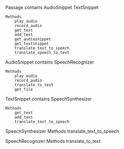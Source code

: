Passage 
    contains 
        AudioSnippet 
        TextSnippet

    Methods 
        play_audio 
        record_audio 
        get_text 
        add_text 
        get_audiosnippet 
        get_textsnippet 
        translate_text_to_speech 
        translate_speech_to_text

AudioSnippet 
    contains SpeechRecognizer

    Methods 
        play_audio 
        record_audio 
        translate_to_text 
        get_file

TextSnippet 
    contains 
        SpeechSynthesizer
    
    Methods 
        get_text
        add_text 
        translate_text_to_speech


SpeechSynthesizer 
    Methods 
    translate_text_to_speech

SpeechRecognizer 
    Methods 
        translate_to_text